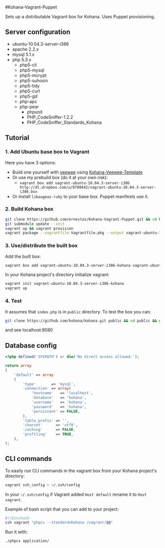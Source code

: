 #Kohana-Vagrant-Puppet

Sets up a distributable Vagrant box for Kohana. Uses Puppet provisioning.

## Server configuration

* ubuntu-10.04.3-server-i386
* apache 2.2.x
* mysql 5.1.x
* php 5.3.x
	* php5-cli
	* php5-mysql
	* php5-mcrypt
	* php5-suhosin
	* php5-tidy
	* php5-curl
	* php5-gd
	* php-apc
	* php-pear
		* phpunit
		* PHP\_CodeSniffer-1.2.2
		* PHP\_CodeSniffer\_Standards\_Kohana

## Tutorial

### 1. Add Ubuntu base box to Vagrant

Here you have 3 options:

* Build one yourself with [veewee](https://github.com/jedi4ever/veewee) using [Kohana-Veewee-Template](http://github.com/ernestas/Kohana-Veewee-Template)
* Or use my prebuild box (do it at your own risk):
    * `vagrant box add vagrant-ubuntu-10.04.3-server-i386 http://dl.dropbox.com/u/8700442/vagrant-ubuntu-10.04.3-server-i386.box`
* Or install `libaugeas-ruby` to your base box. Puppet manifests use it.

### 2. Build Kohana box

````` bash
git clone https://github.com/ernestas/Kohana-Vagrant-Puppet.git && cd Kohana-Vagrant-Puppet
git submodule update --init
vagrant up && vagrant provision
vagrant package --vagrantfile Vagrantfile.pkg --output vagrant-ubuntu-10.04.3-server-i386-kohana.box
`````

### 3. Use/distribute the built box

Add the built box:

````` bash
vagrant box add vagrant-ubuntu-10.04.3-server-i386-kohana vagrant-ubuntu-10.04.3-server-i386-kohana.box
`````

In your Kohana project's directory initialize vagrant:

````` bash
vagrant init vagrant-ubuntu-10.04.3-server-i386-kohana
vagrant up
`````

### 4. Test

It assumes that `index.php` is in `public` directory. To test the box you can:

````` bash
git clone https://github.com/kohana/kohana.git public && cd public && git submodule update --init
`````

and see localhost:8080

## Database config

````` php
<?php defined('SYSPATH') or die('No direct access allowed.');

return array
(
	'default' => array
	(
		'type'       => 'mysql',
		'connection' => array(
			'hostname'   => 'localhost',
			'database'   => 'kohana',
			'username'   => 'kohana',
			'password'   => 'kohana',
			'persistent' => FALSE,
		),
		'table_prefix' => '',
		'charset'      => 'utf8',
		'caching'      => FALSE,
		'profiling'    => TRUE,
	),
);
`````


## CLI commands

To easily run CLI commands in the vagrant box from your Kohana project's directory:

````` bash
vagrant ssh_config > ~/.ssh/config
`````

In your `~/.ssh/config` if Vagrant added `Host default` rename it to `Host vagrant`.

Example of bash script that you can add to your project:

````` bash
#!/bin/bash
ssh vagrant "phpcs --standard=Kohana /vagrant/$@"
`````

Run it with:

````` bash
./phpcs application/
`````
